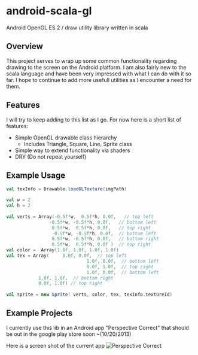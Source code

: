 android-scala-gl
================

Android OpenGL ES 2 / draw utility library written in scala

## Overview

This project serves to wrap up some common functionality regarding drawing to the screen on the Android platform. 
I am also fairly new to the scala language and have been very impressed with what I can do with it so far.  I hope 
to continue to add more usefull utilities as I encounter a need for them.  

## Features

I will try to keep adding to this list as I go.  For now here is a short list of features:

* Simple OpenGL drawable class hierarchy
  * Includes Triangle, Square, Line, Sprite class
* Simple way to extend functionality via shaders
* DRY (Do not repeat yourself)


## Example Usage

```scala
val texInfo = Drawable.loadGLTexture(imgPath)

val w = 2
val h = 2
        
val verts = Array(-0.5f*w,  0.5f*h, 0.0f,   // top left
                -0.5f*w, -0.5f*h, 0.0f,   // bottom left
                 0.5f*w,  0.5f*h, 0.0f,	  // top right
                 -0.5f*w, -0.5f*h, 0.0f,  // bottom left	
                 0.5f*w, -0.5f*h, 0.0f,   // bottom right
                 0.5f*w,  0.5f*h, 0.0f )  // top right
val color =  Array(1.0f, 1.0f, 1.0f, 1.0f)      
val tex = Array(     0.0f, 0.0f,  // top left
    						  1.0f, 0.0f,  // bottom left
    						  0.0f, 1.0f,  // top right
    						  1.0f, 0.0f,  // bottom left
            1.0f, 1.0f,  // bottom right
            0.0f, 1.0f) // top right
                  
val sprite = new Sprite( verts, color, tex, texInfo.textureId)
```

## Example Projects
I currently use this iib in an Android app "Perspective Correct" that should be out in the google play store soon ~(10/20/2013)

Here is a screen shot of the current app
![Perspective Correct](http://www.coreyauger.com/images/perspectiveCorrect.png "Perspective Correct")



